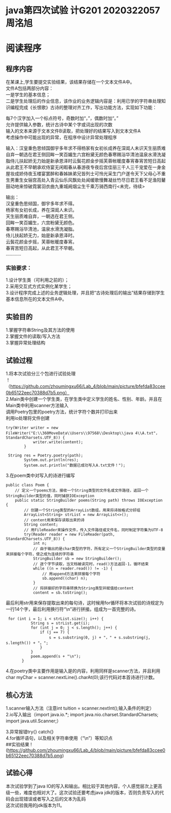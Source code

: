 # java第四次试验  计G201 2020322057 周洺旭
# 阅读程序  
## 程序内容
在某课上,学生要提交实验结果，该结果存储在一个文本文件A中。  
文件A包括两部分内容：  
一是学生的基本信息；  
二是学生处理后的作业信息，该作业的业务逻辑内容是：利用已学的字符串处理知识编程完成《长恨歌》古诗的整理对齐工作，写出功能方法，实现如下功能：  

每7个汉字加入一个标点符号，奇数时加“，”，偶数时加“。”  
允许提供输入参数，统计古诗中某个字或词出现的次数  
输入的文本来源于文本文件B读取，把处理好的结果写入到文本文件A  
考虑操作中可能出现的异常，在程序中设计异常处理程序  

输入：汉皇重色思倾国御宇多年求不得杨家有女初长成养在深闺人未识天生丽质难自弃一朝选在君王侧回眸一笑百媚生六宫粉黛无颜色春寒赐浴华清池温泉水滑洗凝脂侍儿扶起娇无力始是新承恩泽时云鬓花颜金步摇芙蓉帐暖度春宵春宵苦短日高起从此君王不早朝承欢侍宴无闲暇春从春游夜专夜后宫佳丽三千人三千宠爱在一身金屋妆成娇侍夜玉楼宴罢醉和春姊妹弟兄皆列士可怜光采生门户遂令天下父母心不重生男重生女骊宫高处入青云仙乐风飘处处闻缓歌慢舞凝丝竹尽日君王看不足渔阳鼙鼓动地来惊破霓裳羽衣曲九重城阙烟尘生千乘万骑西南行<未完，待续>  
  
输出：  
汉皇重色思倾国，御宇多年求不得。  
杨家有女初长成，养在深闺人未识。  
天生丽质难自弃，一朝选在君王侧。  
回眸一笑百媚生，六宫粉黛无颜色。  
春寒赐浴华清池，温泉水滑洗凝脂。  
侍儿扶起娇无力，始是新承恩泽时。  
云鬓花颜金步摇，芙蓉帐暖度春宵。  
春宵苦短日高起，从此君王不早朝。  
…………
    
### 实验要求：  
1.设计学生类（可利用之前的）；  
2.采用交互式方式实例化某学生；  
3.设计程序完成上述的业务逻辑处理，并且把“古诗处理后的输出”结果存储到学生基本信息所在的文本文件A中。  

## 实验目的  
1.掌握字符串String及其方法的使用  
2.掌握文件的读取/写入方法  
3.掌握异常处理结构  
  

## 试验过程
1.将本次试验分三个包进行试验处理  
！（https://github.com/zhoumingxu66/Lab_4/blob/main/picture/bfefda83ccee0b65122eec70388d7b5.png）  
2.Main类中创建一个学生类，在学生类中定义学生的姓名、性别、年龄。并且在Main类中利用scanner方法输入  
调用Poetry包里的poetry方法，统计字符个数并打印出来  
利用io处理将文件创建
```
try(Writer writer = new FileWriter("E:\\360MoveData\\Users\\97568\\Desktop\\java 4\\A.txt"，StandardCharsets.UTF_8)) {
            writer.write(content);
        }
```
```
 String res = Poetry.poetry(path);
        System.out.println(res);
        System.out.println("数据已成功写入A.txt文件！");
```
3.在poem类中对写入的诗进行编写
```
public class Poem {
    // 定义一个poems方法，接收一个String类型的文件名或文件路径，返回一个StringBuilder类型的值，同时捕获IOException
    public static StringBuilder poems(String path) throws IOException {
        // 创建一个String类型的ArrayList数组，用来将诗按格式分好组
        ArrayList<String> strList = new ArrayList<>();
        // content用来保存读取出来的诗
        String content;
        // 用FileReader来操作文件，传入文件路径或文件名，同时制定字符集为UTF-8
        try(Reader reader = new FileReader(path, StandardCharsets.UTF_8)) {
            int n;
            // 由于输出的是char类型的字符，所有定义一个StringBuilder类型的变量来拼接每个字符，使之成为连续的字符串
            StringBuilder sb = new StringBuilder();
            // 逐个字节读取，当文档被读完时，read()方法返回-1，循环结束
            while ((n = reader.read()) != -1) {
                // 用append方法来拼接每个字符
                sb.append((char) n);
            }
            // 将拼接好的字符串转换为String类型并赋值给content
            content = sb.toString();
 ```
 最后利用str用来保存提取出来的每句诗，这时候用for循环将本次试验的诗规定为一行14个字，最后利用换行符“\n”进行拼接。组成为一首完整的诗。
 ```
  for (int i = 1; i < strList.size(); i++) { 
            String s = strList.get(i);
            for (int j = 0; j < s.length(); j++) {
                if (j == 7) {
                    s = s.substring(0, j) + "，" + s.substring(j, s.length()) + "。";
                }
            }
            poem.append(s + "\n");
        }
```
4.在poetry类中主要作用是输入是的内容，利用同样是scanner方法，并且利用 char myChar = scanner.nextLine().charAt(0);该行代码对本首诗进行计数。
## 核心方法  
1.scanner输入方法（注意int tuition = scanner.nextInt();输入条件的判定）  
2.io写入输出（import java.io.*;   import java.nio.charset.StandardCharsets;  import java.util.Scanner;）  

3.异常报错try{} catch{}  
4.for循环语句，以及相关字符串使用（“\n”）等知识点  
##实验结果
!(https://github.com/zhoumingxu66/Lab_4/blob/main/picture/bfefda83ccee0b65122eec70388d7b5.png)  
## 试验心得  
本次试验学到了java IO的写入和输出。相比较于其他内容，个人感觉层次上更高级一些，难度也相对大了。这次试验还要考虑java jdk的版本，否则负责写入的代码会出现错误或者写入之后的文本为乱码  
这次试验我用的jdk版本为11。


